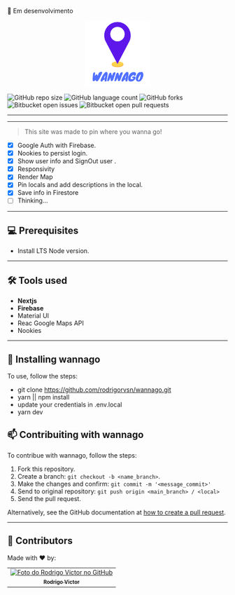 🚧 Em desenvolvimento

<center>
  <img src="./public/logo.png" width="150px"/>
</center>

<!--- https://shields.io --->

![GitHub repo size](https://img.shields.io/github/repo-size/rodrigorvsn/wannago?style=for-the-badge)
![GitHub language count](https://img.shields.io/github/languages/count/rodrigorvsn/wannago?style=for-the-badge)
![GitHub forks](https://img.shields.io/github/forks/rodrigorvsn/wannago?style=for-the-badge)
![Bitbucket open issues](https://img.shields.io/bitbucket/issues/rodrigorvsn/wannago?style=for-the-badge)
![Bitbucket open pull requests](https://img.shields.io/bitbucket/pr-raw/rodrigorvsn/wannago?style=for-the-badge)

___
<!--- #################### mudar badges #################### --->


<!--- #################### mudar imagem exemplo #################### --->
___
> This site was made to pin where you wanna go!

- [x] Google Auth with Firebase.
- [x] Nookies to persist login.
- [x] Show user info and SignOut user .
- [x] Responsivity
- [x] Render Map
- [x] Pin locals and add descriptions in the local.
- [x] Save info in Firestore
- [ ] Thinking...
___
## 💻 Prerequisites

- Install LTS Node version.
<!--- #################### mudar pré-requisitos  ####################--->
___
## 🛠 Tools used

- <b>Nextjs</b>
- <b>Firebase</b>
- Material UI
- Reac Google Maps API
- Nookies

<!--- #################### mudar ferramentas #################### --->
___
## 🚀 Installing wannago

To use, follow the steps:

- git clone https://github.com/rodrigorvsn/wannago.git
- yarn || npm install
- update your credentials in .env.local
- yarn dev

## 📫 Contribuiting with wannago

To contribue with wannago, follow the steps:

1. Fork this repository.
2. Create a branch: `git checkout -b <name_branch>`.
3. Make the changes and confirm: `git commit -m '<message_commit>'`
4. Send to original repository: `git push origin <main_branch> / <local>`
5. Send the pull request.

Alternatively, see the GitHub documentation at [how to create a pull request](https://help.github.com/en/github/collaborating-with-issues-and-pull-requests/creating-a-pull-request).
___
## 🤝 Contributors

Made with ❤️ by:

<table>
  <tr>
    <td align="center">
      <a href="#">
        <img src="https://github.com/rodrigorvsn.png" width="100px;" alt="Foto do Rodrigo Victor no GitHub"/><br>
        <sub>
          <b>Rodrigo Victor</b>
        </sub>
      </a>
    </td>
  </tr>
</table>
